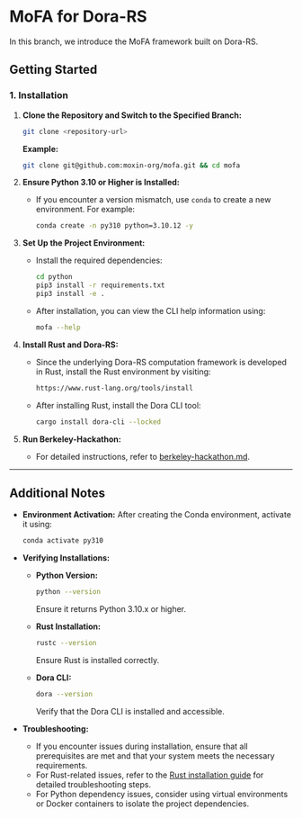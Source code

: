 # MoFA for Dora-RS

In this branch, we introduce the MoFA framework built on Dora-RS.

## Getting Started

### 1. Installation

1. **Clone the Repository and Switch to the Specified Branch:**

   ```sh
   git clone <repository-url>
   ```

   **Example:**

   ```sh
   git clone git@github.com:moxin-org/mofa.git && cd mofa
   ```

2. **Ensure Python 3.10 or Higher is Installed:**

   - If you encounter a version mismatch, use `conda` to create a new environment. For example:

     ```sh
     conda create -n py310 python=3.10.12 -y
     ```

3. **Set Up the Project Environment:**

   - Install the required dependencies:

     ```sh
     cd python
     pip3 install -r requirements.txt
     pip3 install -e .
     ```

   - After installation, you can view the CLI help information using:

     ```sh
     mofa --help
     ```

4. **Install Rust and Dora-RS:**

   - Since the underlying Dora-RS computation framework is developed in Rust, install the Rust environment by visiting:

     ```sh
     https://www.rust-lang.org/tools/install
     ```

   - After installing Rust, install the Dora CLI tool:

     ```sh
     cargo install dora-cli --locked
     ```

5. **Run Berkeley-Hackathon:**

   - For detailed instructions, refer to [berkeley-hackathon.md](berkeley-hackathon/shopping_agents/README.md).

---

## Additional Notes

- **Environment Activation:**
  After creating the Conda environment, activate it using:

  ```sh
  conda activate py310
  ```

- **Verifying Installations:**
  - **Python Version:**

    ```sh
    python --version
    ```

    Ensure it returns Python 3.10.x or higher.

  - **Rust Installation:**

    ```sh
    rustc --version
    ```

    Ensure Rust is installed correctly.

  - **Dora CLI:**

    ```sh
    dora --version
    ```

    Verify that the Dora CLI is installed and accessible.

- **Troubleshooting:**
  - If you encounter issues during installation, ensure that all prerequisites are met and that your system meets the necessary requirements.
  - For Rust-related issues, refer to the [Rust installation guide](https://www.rust-lang.org/tools/install) for detailed troubleshooting steps.
  - For Python dependency issues, consider using virtual environments or Docker containers to isolate the project dependencies.
